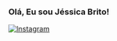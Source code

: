 ### Olá, Eu sou Jéssica Brito! 
[![Instagram](https://img.shields.io/badge/Instagram-E4405F?style=for-the-badge&logo=instagram&logoColor=white)](https://www.instagram.com/jessie.brt/)


